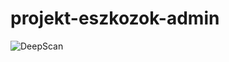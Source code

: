 # projekt-eszkozok-admin
![DeepScan](https://drive.google.com/open?id=1mb_0J9s_dtQvZ782RQzz5nQ6aMs44HLw)